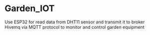 # Garden_IOT
Use ESP32 for read data from DHT11 sensor and transmit it to broker Hivemq via MQTT protocol to monitor and control garden equipment
